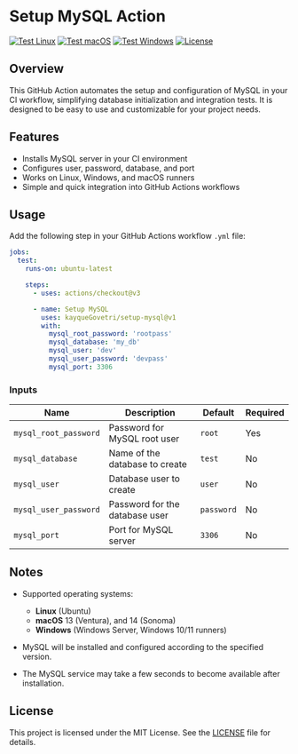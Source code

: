 
# Setup MySQL Action

[![Test Linux](https://github.com/kayqueGovetri/setup-mysql/actions/workflows/test-linux.yml/badge.svg?branch=main)](https://github.com/kayqueGovetri/setup-mysql/actions/workflows/test-linux.yml)
[![Test macOS](https://github.com/kayqueGovetri/setup-mysql/actions/workflows/test-macos.yml/badge.svg?branch=main)](https://github.com/kayqueGovetri/setup-mysql/actions/workflows/test-macos.yml)
[![Test Windows](https://github.com/kayqueGovetri/setup-mysql/actions/workflows/test-windows.yml/badge.svg?branch=main)](https://github.com/kayqueGovetri/setup-mysql/actions/workflows/test-windows.yml)
[![License](https://img.shields.io/github/license/kayqueGovetri/setup-mysql)](LICENSE)

## Overview

This GitHub Action automates the setup and configuration of MySQL in your CI workflow, simplifying database initialization and integration tests. It is designed to be easy to use and customizable for your project needs.
## Features

- Installs MySQL server in your CI environment
- Configures user, password, database, and port
- Works on Linux, Windows, and macOS runners
- Simple and quick integration into GitHub Actions workflows

## Usage

Add the following step in your GitHub Actions workflow `.yml` file:

```yaml
jobs:
  test:
    runs-on: ubuntu-latest

    steps:
      - uses: actions/checkout@v3

      - name: Setup MySQL
        uses: kayqueGovetri/setup-mysql@v1
        with:
          mysql_root_password: 'rootpass'
          mysql_database: 'my_db'
          mysql_user: 'dev'
          mysql_user_password: 'devpass'
          mysql_port: 3306
```

### Inputs

| Name                 | Description                      |  Default  | Required |
| -------------------- | ---------------------------------| --------  | -------- |
| `mysql_root_password`| Password for MySQL root user     | `root`    | Yes      |
| `mysql_database`     | Name of the database to create   | `test`    | No       |
| `mysql_user`         | Database user to create          | `user`    | No       |
| `mysql_user_password`| Password for the database user   | `password`| No       |
| `mysql_port`         | Port for MySQL server            | `3306`    | No       |

## Notes

- Supported operating systems:
  - **Linux** (Ubuntu)
  - **macOS** 13 (Ventura), and 14 (Sonoma)
  - **Windows** (Windows Server, Windows 10/11 runners)

- MySQL will be installed and configured according to the specified version.
- The MySQL service may take a few seconds to become available after installation.

## License

This project is licensed under the MIT License. See the [LICENSE](LICENSE) file for details.
